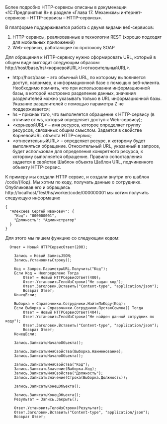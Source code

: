 Более подробно HTTP-сервисы описаны в докуменации «1С:Предприятия 8» в разделе «Глава 17. Механизмы интернет-сервисов – HTTP-сервисы – HTTP-сервисы».

В платформе поддерживается работа с двумя видами веб-сервисов:
  1) HTTP-сервисы, реализованные в технологии REST (хорошо подходят для мобильных приложений)
  2) Web-сервисы, работающие по протоколу SOAP

Для обращения к HTTP-сервису нужно сформировать URL, который в общем виде выглядит следующим образом: http://host/base/hs/<корневойURL>/<относительныйURL>.
  - http://host/base – это обычный URL, по которому выполняется доступ, например, к информационной базе с помощью веб-клиента. Необходимо помнить, что при использовании информационной базы, в которой настроено разделение данных, значения разделителей можно указывать только в URL информационной базы. Указание разделителей с помощью параметра Z не поддерживается;
  - hs – признак того, что выполняется обращение к HTTP-сервису (в отличие от ws, который определяет доступ к Web-сервису);
  - <корневойURL> – имя ресурса, которое определяет группу ресурсов, связанных общим смыслом. Задается в свойстве КорневойURL объекта HTTP-сервис;
  - <относительныйURL> – определяет ресурс, к которому будет выполняться обращение. Относительный URL, указанный в запросе, будет использован для определения конкретного ресурса, к которому выполняется обращение. Правило сопоставления задается в свойстве Шаблон объекта Шаблон URL, подчиненного объекту HTTP-сервис.

К примеру мы создали HTTP сервис, и создали внутри его шаблон /code/{Код}. Мы хотим по коду, получать данные о сотруднике. Опубликовав его и обращаясь http://localhost/Test/hs/worker/code/000000001 мы хотим получить следующую информацию
```
{
  "Алексеев Сергей Иванович": {
    "Код": "000000001",
    "Должность": "Администратор"
  }
}
```
Для этого мы пишем функцию со следующим кодом:
```
  Ответ = Новый HTTPСервисОтвет(200);
	
	Запись = Новый ЗаписьJSON;
	Запись.УстановитьСтроку();  
	
	Код = Запрос.ПараметрыURL.Получить("Код");
	Если Код = Неопределено Тогда
		Ответ = Новый HTTPСервисОтвет(400);
		Ответ.УстановитьТелоИзСтроки("Не задан код");
		Ответ.Заголовки.Вставить("Content-type", "application/json");
		Возврат Ответ;
	КонецЕсли;
	
	Выборка = Справочники.Сотрудники.НайтиПоКоду(Код);
	Если Выборка = Справочники.Сотрудники.ПустаяСсылка() Тогда 	
		Ответ = Новый HTTPСервисОтвет(404);
		Ответ.УстановитьТелоИзСтроки("Не найден данный сотрудник по коду");
		Ответ.Заголовки.Вставить("Content-type", "application/json"); 
		Возврат Ответ;
	КонецЕсли; 
	
	Запись.ЗаписатьНачалоОбъекта();
	
	Запись.ЗаписатьИмяСвойства(Выборка.Наименование);
	Запись.ЗаписатьНачалоОбъекта();
	
	Запись.ЗаписатьИмяСвойства("Код");
	Запись.ЗаписатьЗначение(Выборка.Код);
	Запись.ЗаписатьИмяСвойства("Должность");
	Запись.ЗаписатьЗначение(Строка(Выборка.Должность)); 
	
	Запись.ЗаписатьКонецОбъекта();
	
	Запись.ЗаписатьКонецОбъекта();
	Результат = Запись.Закрыть();
	
	Ответ.УстановитьТелоИзСтроки(Результат);
	Ответ.Заголовки.Вставить("Content-type", "application/json");
	Возврат Ответ;
```
